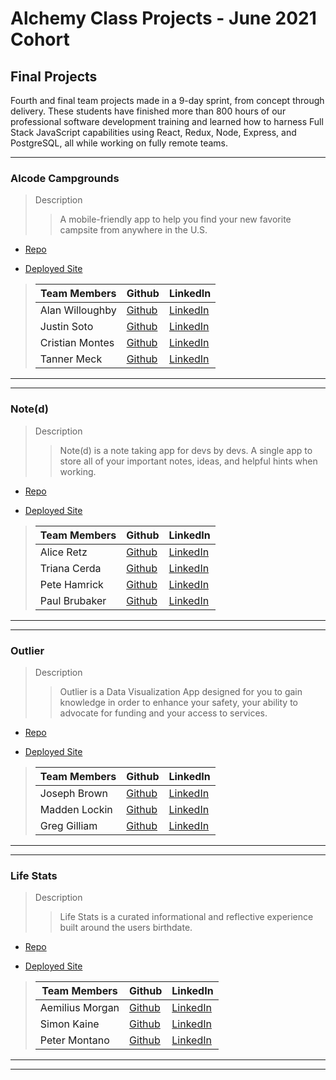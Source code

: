 # Alchemy Class Projects - June 2021 Cohort

## Final Projects

Fourth and final team projects made in a 9-day sprint, from concept through delivery. These students have finished more than 800 hours of our professional software development training and learned how to harness Full Stack JavaScript capabilities using React, Redux, Node, Express, and PostgreSQL, all while working on fully remote teams.
___

### Alcode Campgrounds

> Description 
>> A mobile-friendly app to help you find your new favorite campsite from anywhere in the U.S.

* [Repo](https://github.com/Alcode-Campgrounds)


* [Deployed Site](https://alcode-campgrounds.netlify.app/)

>| Team Members  | Github  | LinkedIn  |
>|---|---|---|
>| Alan Willoughby | [Github](https://github.com/satyadvaya)   | [LinkedIn](https://www.linkedin.com/in/alan-willoughby)   |
>| Justin Soto |  [Github](https://github.com/justin-w-soto)  |  [LinkedIn](https://www.linkedin.com/in/justinwsoto/)  |
>| Cristian Montes |  [Github](https://github.com/cristian-montes)  |  [LinkedIn](https://www.linkedin.com/in/cristianmontesmujica/)  |
>| Tanner Meck |  [Github](https://github.com/tannermeck)  |  [LinkedIn](https://www.linkedin.com/in/tanner-meck/)  |

___
___

### Note(d)

> Description 
>> Note(d) is a note taking app for devs by devs. A single app to store all of your important notes, ideas, and helpful hints when working. 

* [Repo](https://github.com/Alchemy-Notes)

* [Deployed Site](https://alchemy-noted.netlify.app/)

>| Team Members  | Github  | LinkedIn  |
>|---|---|---|
>| Alice Retz| [Github](https://github.com/Alice-Retz)   | [LinkedIn](https://www.linkedin.com/in/aliceretz/)   |
>|  Triana Cerda| [Github](https://github.com/trianacerda)  |  [LinkedIn](https://www.linkedin.com/in/triana-cerda/)  |
>| Pete Hamrick| [Github](https://github.com/pete-hamrick)  |  [LinkedIn](http://www.linkedin.com/in/petehamrick)  |
>|Paul Brubaker |  [Github](https://github.com/p-brubaker)  |  [LinkedIn](https://www.linkedin.com/in/paul-brubaker-a94597176/)  |

___
___

### Outlier

> Description 
>> Outlier is a Data Visualization App designed for you to gain knowledge in order to enhance your safety, your ability to advocate for funding and your access to services. 

* [Repo](https://github.com/Outlier-Data-Viz)

* [Deployed Site](https://outlier-data.netlify.app/)

>| Team Members  | Github  | LinkedIn  |
>|---|---|---|
>|Joseph Brown| [Github](https://github.com/Joseph-K-B)   | [LinkedIn](https://www.linkedin.com/in/joseph-k-brown/)   |
>| Madden Lockin| [Github](https://github.com/maddenlockin)  |  [LinkedIn](https://www.linkedin.com/in/madden-lockin/)  |
>|  Greg Gilliam| [Github](https://github.com/greg-gilliam)  |  [LinkedIn](https://www.linkedin.com/in/gregory-gilliam/)  |

___
___

### Life Stats

> Description 
>> Life Stats is a curated informational and reflective experience built around the users birthdate.

* [Repo](https://github.com/Life-Stats)

* [Deployed Site](https://pedantic-pasteur-453987.netlify.app/)

>| Team Members  | Github  | LinkedIn  |
>|---|---|---|
>| Aemilius Morgan| [Github](https://github.com/AemiliusM)   | [LinkedIn](https://www.linkedin.com/in/aemilius-morgan/)   |
>| Simon Kaine| [Github](https://github.com/simonkaine)  |  [LinkedIn](https://www.linkedin.com/in/simonbishopkaine/)  |
>| Peter Montano| [Github](https://github.com/Montano-Pete)  |  [LinkedIn](https://www.linkedin.com/in/petermontano/)  |

___
___

<!-- ### 

> Description 
>>

* [Repo]()

* [Deployed Site]()

>| Team Members  | Github  | LinkedIn  |
>|---|---|---|
>| Name| [Github]()   | [LinkedIn]()   |
>|  Name| [Github]()  |  [LinkedIn]()  |
>|  Name| [Github]()  |  [LinkedIn]()  |
>| Name |  [Github]()  |  [LinkedIn]()  |

___
___

### 

> Description 
>>

* [Repo]()

* [Deployed Site]()

>| Team Members  | Github  | LinkedIn  |
>|---|---|---|
>| Name| [Github]()   | [LinkedIn]()   |
>|  Name| [Github]()  |  [LinkedIn]()  |
>|  Name| [Github]()  |  [LinkedIn]()  |
>| Name |  [Github]()  |  [LinkedIn]()  |

___
___ -->
